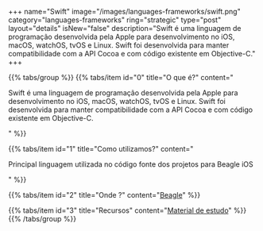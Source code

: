 +++
name="Swift"
image="/images/languages-frameworks/swift.png"
category="languages-frameworks"
ring="strategic"
type="post"
layout="details"
isNew="false"
description="Swift é uma linguagem de programação desenvolvida pela Apple para desenvolvimento no iOS, macOS, watchOS, tvOS e Linux. Swift foi desenvolvida para manter compatibilidade com a API Cocoa e com código existente em Objective-C."
+++

{{% tabs/group %}}
  {{% tabs/item id="0" title="O que é?" content="<p>Swift é uma linguagem de programação desenvolvida pela Apple para desenvolvimento no iOS, macOS, watchOS, tvOS e Linux. Swift foi desenvolvida para manter compatibilidade com a API Cocoa e com código existente em Objective-C.</p>" %}}

  {{% tabs/item id="1" title="Como utilizamos?" content="<p>Principal linguagem utilizada no código fonte dos projetos para Beagle iOS</p>" %}}

  {{% tabs/item id="2" title="Onde ?" content="<a href='https://usebeagle.io/' target='_blank'>Beagle</a>" %}}

  {{% tabs/item id="3" title="Recursos" content="<a href='https://developer.apple.com/swift/' target='_blank'>Material de estudo</a>" %}}
{{% /tabs/group %}}
